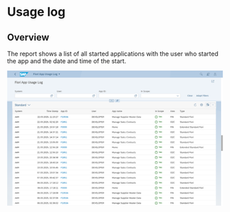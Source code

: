# Usage log

## Overview 

 The report shows a list of all started applications with the user who started the app and the date and time of the start.
 
 [![](res/usage-log.png)](res/usage-log.png)